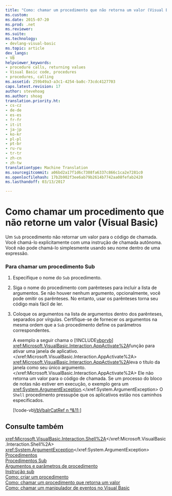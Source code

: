 ```yaml
---
title: "Como: chamar um procedimento que não retorna um valor (Visual Basic) | Documentos do Microsoft"
ms.custom: 
ms.date: 2015-07-20
ms.prod: .net
ms.reviewer: 
ms.suite: 
ms.technology:
- devlang-visual-basic
ms.topic: article
dev_langs:
- VB
helpviewer_keywords:
- procedure calls, returning values
- Visual Basic code, procedures
- procedures, calling
ms.assetid: 259b49a3-a3c1-4254-ba8c-73cdc4127703
caps.latest.revision: 17
author: stevehoag
ms.author: shoag
translation.priority.ht:
- cs-cz
- de-de
- es-es
- fr-fr
- it-it
- ja-jp
- ko-kr
- pl-pl
- pt-br
- ru-ru
- tr-tr
- zh-cn
- zh-tw
translationtype: Machine Translation
ms.sourcegitcommit: a06bd2a17f1d6c7308fa6337c866c1ca2e7281c0
ms.openlocfilehash: 17b2b902f3ee6ab79b2614b7742aa08fefab2420
ms.lasthandoff: 03/13/2017

---
```

# <a name="how-to-call-a-procedure-that-does-not-return-a-value-visual-basic"></a>Como chamar um procedimento que não retorne um valor (Visual Basic)
Um `Sub` procedimento não retornar um valor para o código de chamada. Você chamá-lo explicitamente com uma instrução de chamada autônoma. Você não pode chamá-lo simplesmente usando seu nome dentro de uma expressão.  
  
### <a name="to-call-a-sub-procedure"></a>Para chamar um procedimento Sub  
  
1.  Especifique o nome do `Sub` procedimento.  
  
2.  Siga o nome do procedimento com parênteses para incluir a lista de argumentos. Se não houver nenhum argumento, opcionalmente, você pode omitir os parênteses. No entanto, usar os parênteses torna seu código mais fácil de ler.  
  
3.  Coloque os argumentos na lista de argumentos dentro dos parênteses, separados por vírgulas. Certifique-se de fornecer os argumentos na mesma ordem que a `Sub` procedimento define os parâmetros correspondentes.  
  
     A exemplo a seguir chama o [!INCLUDE[vbprvb](../../../../csharp/programming-guide/concepts/linq/includes/vbprvb_md.md)] <xref:Microsoft.VisualBasic.Interaction.AppActivate%2A>função para ativar uma janela de aplicativo.</xref:Microsoft.VisualBasic.Interaction.AppActivate%2A> <xref:Microsoft.VisualBasic.Interaction.AppActivate%2A>leva o título da janela como seu único argumento.</xref:Microsoft.VisualBasic.Interaction.AppActivate%2A> Ele não retorna um valor para o código de chamada. Se um processo do bloco de notas não estiver em execução, o exemplo gera um <xref:System.ArgumentException>.</xref:System.ArgumentException> O `Shell` procedimento pressupõe que os aplicativos estão nos caminhos especificados.  
  
     [!code-vb[VbVbalrCatRef n º&11;](./codesnippet/VisualBasic/how-to-call-a-procedure-that-does-not-return-a-value_1.vb)]  
  
## <a name="see-also"></a>Consulte também  
 <xref:Microsoft.VisualBasic.Interaction.Shell%2A></xref:Microsoft.VisualBasic.Interaction.Shell%2A>   
 <xref:System.ArgumentException></xref:System.ArgumentException>   
 [Procedimentos](./index.md)   
 [Procedimentos Sub](./sub-procedures.md)   
 [Argumentos e parâmetros de procedimento](./procedure-parameters-and-arguments.md)   
 [Instrução sub](../../../../visual-basic/language-reference/statements/sub-statement.md)   
 [Como: criar um procedimento](./how-to-create-a-procedure.md)   
 [Como: chamar um procedimento que retorna um valor](./how-to-call-a-procedure-that-returns-a-value.md)   
 [Como: chamar um manipulador de eventos no Visual Basic](./how-to-call-an-event-handler.md)
